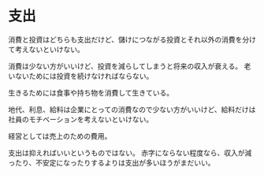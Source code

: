 # 支出

消費と投資はどちらも支出だけど、儲けにつながる投資とそれ以外の消費を分けて考えないといけない。

消費は少ない方がいいけど、投資を減らしてしまうと将来の収入が衰える。
老いないためには投資を続けなければならない。

生きるためには食事や持ち物を消費して生きている。

地代、利息、給料は企業にとっての消費なので少ない方がいいけど、給料だけは社員のモチベーションを考えないといけない。

経営としては売上のための費用。

支出は抑えればいいというものではない。
赤字にならない程度なら、収入が減ったり、不安定になったりするよりは支出が多いほうがまだいい。
